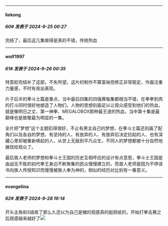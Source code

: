 ﻿
*****

####  liekong  
##### 60#       发表于 2024-9-25 00:27

完结了，最后这几集做得是真的不错，传统热血


*****

####  wolf1997  
##### 61#       发表于 2024-9-26 00:35

特意趁完结补了这部，不失所望。这片的制作不算富裕但修正非常稳定，作画注重力量感，不时有突出表现。

片子后半的拳斗士篇是重点，当中最后四集的四强赛每集都相当不错，在拳拳到肉的打斗同时很好地塑造了人物们，人物的思想刻画足以让观众感受到他们的热血，就是像明日之丈、第一神拳、MEGALOBOX那种最王道的热血，当中第十集是最巅峰也是致敬最为明显的一集。

全片把“梦想”这个主题扣得很好，不止有男主自己的梦想，在拳斗士篇还刻画了配角们以及各自的梦想，有坚持的人、有放弃的人、有放弃后决定捡起的人、也有深藏心里却被重新唤起的人，从世上无敌到平凡众生，不同人的梦想都被十分自然地展现给观众了。

最后兽人老师的梦想和拳斗士王国的历史互相呼应的设计有点意思，拳斗士王国是由战无不胜的初代拳王身边不断聚集的民众慢慢建立的，而兽人老师是因为不停读书向族人传授知识而慢慢被族人奉为神的，相似的经历对比别有一番意义。


*****

####  evangelina  
##### 62#       发表于 2024-9-28 19:14

开头主角和S级练了那么久还以为自己是猪的观感真的挺厕纸的，开始打拳击赛之后观感越来越好了<img src="https://static.saraba1st.com/image/smiley/face2017/067.png" referrerpolicy="no-referrer">


